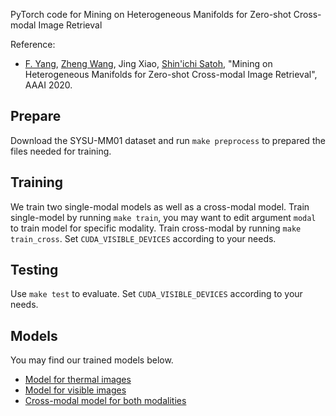 PyTorch code for Mining on Heterogeneous Manifolds for Zero-shot Cross-modal Image Retrieval

Reference:
- [F. Yang](https://fyang.me), [Zheng Wang](https://wangzwhu.github.io/home), Jing Xiao, [Shin'ichi Satoh](http://research.nii.ac.jp/~satoh/index.html), "Mining on Heterogeneous Manifolds for Zero-shot Cross-modal Image Retrieval", AAAI 2020.

## Prepare

Download the SYSU-MM01 dataset and run `make preprocess` to prepared the files needed for training.

## Training

We train two single-modal models as well as a cross-modal model.
Train single-model by running `make train`, you may want to edit argument `modal` to train model for specific modality.
Train cross-modal by running `make train_cross`.
Set `CUDA_VISIBLE_DEVICES` according to your needs.

## Testing

Use `make test` to evaluate.
Set `CUDA_VISIBLE_DEVICES` according to your needs.

## Models

You may find our trained models below.
- [Model for thermal images](https://drive.google.com/file/d/160HbLLCq5-sm78ItA4pS347MJc5s0_tS/view?usp=sharing)
- [Model for visible images](https://drive.google.com/file/d/1tT0uCpn0aY5kUS2hrmKcoLr5VYg4eZlu/view?usp=sharing)
- [Cross-modal model for both modalities](https://drive.google.com/file/d/1HTUctPdIJDpo4cJOThk9eUeMEcybUlhO/view?usp=sharing)
